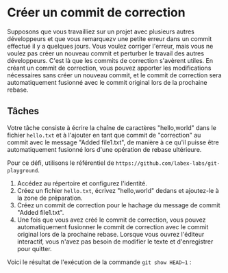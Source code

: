 # Créer un commit de correction

Supposons que vous travailliez sur un projet avec plusieurs autres développeurs et que vous remarquezv une petite erreur dans un commit effectué il y a quelques jours. Vous voulez corriger l'erreur, mais vous ne voulez pas créer un nouveau commit et perturber le travail des autres développeurs. C'est là que les commits de correction s'avèrent utiles. En créant un commit de correction, vous pouvez apporter les modifications nécessaires sans créer un nouveau commit, et le commit de correction sera automatiquement fusionné avec le commit original lors de la prochaine rebase.

## Tâches

Votre tâche consiste à écrire la chaîne de caractères "hello,world" dans le fichier `hello.txt` et à l'ajouter en tant que commit de "correction" au commit avec le message "Added file1.txt", de manière à ce qu'il puisse être automatiquement fusionné lors d'une opération de rebase ultérieure.

Pour ce défi, utilisons le référentiel de `https://github.com/labex-labs/git-playground`.

1. Accédez au répertoire et configurez l'identité.
2. Créez un fichier `hello.txt`, écrivez "hello,world" dedans et ajoutez-le à la zone de préparation.
3. Créez un commit de correction pour le hachage du message de commit "Added file1.txt".
4. Une fois que vous avez créé le commit de correction, vous pouvez automatiquement fusionner le commit de correction avec le commit original lors de la prochaine rebase. Lorsque vous ouvrez l'éditeur interactif, vous n'avez pas besoin de modifier le texte et d'enregistrer pour quitter.

Voici le résultat de l'exécution de la commande `git show HEAD~1` :

```shell

```
